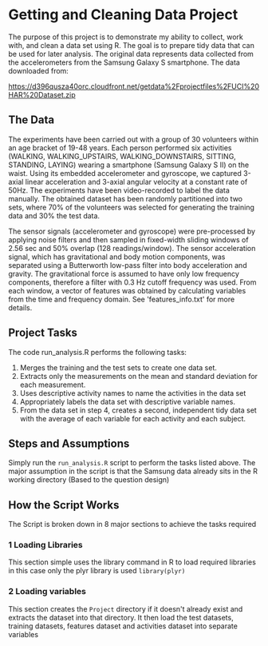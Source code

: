 # Getting and Cleaning Data Project
The purpose of this project is to demonstrate my ability to collect, work with, and clean a data set using R. The goal is to prepare tidy data that can be used for later analysis. The original data represents data collected from the accelerometers from the Samsung Galaxy S smartphone. The data downloaded from:

https://d396qusza40orc.cloudfront.net/getdata%2Fprojectfiles%2FUCI%20HAR%20Dataset.zip

## The Data
The experiments have been carried out with a group of 30 volunteers within an age bracket of 19-48 years. Each person performed six activities (WALKING, WALKING_UPSTAIRS, WALKING_DOWNSTAIRS, SITTING, STANDING, LAYING) wearing a smartphone (Samsung Galaxy S II) on the waist. Using its embedded accelerometer and gyroscope, we captured 3-axial linear acceleration and 3-axial angular velocity at a constant rate of 50Hz. The experiments have been video-recorded to label the data manually. The obtained dataset has been randomly partitioned into two sets, where 70% of the volunteers was selected for generating the training data and 30% the test data. 

The sensor signals (accelerometer and gyroscope) were pre-processed by applying noise filters and then sampled in fixed-width sliding windows of 2.56 sec and 50% overlap (128 readings/window). The sensor acceleration signal, which has gravitational and body motion components, was separated using a Butterworth low-pass filter into body acceleration and gravity. The gravitational force is assumed to have only low frequency components, therefore a filter with 0.3 Hz cutoff frequency was used. From each window, a vector of features was obtained by calculating variables from the time and frequency domain. See 'features_info.txt' for more details. 

## Project Tasks
The code run_analysis.R performs the following tasks:
  1.  Merges the training and the test sets to create one data set.
  2.  Extracts only the measurements on the mean and standard deviation for each measurement.
  3.  Uses descriptive activity names to name the activities in the data set
  4.  Appropriately labels the data set with descriptive variable names.
  5.  From the data set in step 4, creates a second, independent tidy data set with the average of each variable for each activity and each subject.

## Steps and Assumptions
Simply run the `run_analysis.R` script to perform the tasks listed above. The major assumption in the script is that the Samsung data already sits in the R working directory (Based to the question design)

## How the Script Works
The Script is broken down in 8 major sections to achieve the tasks required

### 1 Loading Libraries
This section simple uses the library command in R to load required libraries in this case only the plyr library is used
`library(plyr)`

### 2 Loading variables
This section creates the `Project` directory if it doesn't already exist and extracts the dataset into that directory. It then load the test datasets, training datasets, features dataset and activities dataset into separate variables

